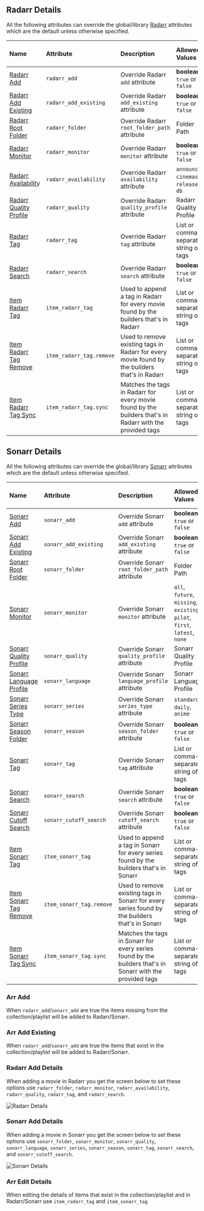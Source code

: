 ## Radarr Details
All the following attributes can override the global/library [Radarr](https://github.com/meisnate12/Plex-Meta-Manager/wiki/Radarr-Attributes) attributes which are the default unless otherwise specified.

| Name | Attribute | Description | Allowed Values | Works with Playlists |
| :--- | :--- | :--- | :--- | :---: |
| [Radarr Add](#arr-add) | `radarr_add` | Override Radarr `add` attribute | **boolean:** `true` or `false` | :heavy_check_mark: |
| [Radarr Add Existing](#arr-add-existing) | `radarr_add_existing` | Override Radarr `add_existing` attribute  | **boolean:** `true` or `false` | :heavy_check_mark: |
| [Radarr Root Folder](#radarr-add-details) | `radarr_folder` | Override Radarr `root_folder_path` attribute  | Folder Path | :heavy_check_mark: |
| [Radarr Monitor](#radarr-add-details) | `radarr_monitor` | Override Radarr `monitor` attribute | **boolean:** `true` or `false` | :heavy_check_mark: |
| [Radarr Availabilit](#radarr-add-details)y | `radarr_availability` | Override Radarr `availability` attribute | `announced`, `cinemas`, `released`, `db` | :heavy_check_mark: |
| [Radarr Quality Profile](#radarr-add-details) | `radarr_quality` | Override Radarr `quality_profile` attribute | Radarr Quality Profile | :heavy_check_mark: |
| [Radarr Tag](#radarr-add-details) | `radarr_tag` | Override Radarr `tag` attribute | List or comma-separated string of tags | :heavy_check_mark: |
| [Radarr Search](#radarr-add-details) | `radarr_search` | Override Radarr `search` attribute | **boolean:** `true` or `false` | :heavy_check_mark: |
| [Item Radarr Tag](#arr-edit-details) | `item_radarr_tag` | Used to append a tag in Radarr for every movie found by the builders that's in Radarr | List or comma-separated string of tags | :heavy_check_mark: |
| [Item Radarr Tag Remove](#arr-edit-details) | `item_radarr_tag.remove` | Used to remove existing tags in Radarr for every movie found by the builders that's in Radarr | List or comma-separated string of tags | :heavy_check_mark: |
| [Item Radarr Tag Sync](#arr-edit-details) | `item_radarr_tag.sync` | Matches the tags in Radarr for every movie found by the builders that's in Radarr with the provided tags | List or comma-separated string of tags | :heavy_check_mark: |

## Sonarr Details
All the following attributes can override the global/library [Sonarr](https://github.com/meisnate12/Plex-Meta-Manager/wiki/Sonarr-Attributes) attributes which are the default unless otherwise specified.

| Name | Attribute | Description | Allowed Values | Works with Playlists |
| :--- | :--- | :--- | :--- | :---: |
| [Sonarr Add](#arr-add) | `sonarr_add` | Override Sonarr `add` attribute  | **boolean:** `true` or `false` | :heavy_check_mark: |
| [Sonarr Add Existing](#arr-add-existing) | `sonarr_add_existing` |  Override Sonarr `add_existing` attribute  | **boolean:** `true` or `false` | :heavy_check_mark: |
| [Sonarr Root Folder](#radarr-add-details) | `sonarr_folder` |  Override Sonarr `root_folder_path` attribute | Folder Path | :heavy_check_mark: |
| [Sonarr Monitor](#radarr-add-details) | `sonarr_monitor` |  Override Sonarr `monitor` attribute | `all`, `future`, `missing`, `existing`, `pilot`, `first`, `latest`, `none` | :heavy_check_mark: |
| [Sonarr Quality Profile](#radarr-add-details) | `sonarr_quality` |  Override Sonarr `quality_profile` attribute | Sonarr Quality Profile | :heavy_check_mark: |
| [Sonarr Language Profile](#radarr-add-details) | `sonarr_language` |  Override Sonarr `language_profile` attribute | Sonarr Language Profile | :heavy_check_mark: |
| [Sonarr Series Type](#radarr-add-details) | `sonarr_series` |  Override Sonarr `series_type` attribute | `standard`, `daily`, `anime` | :heavy_check_mark: |
| [Sonarr Season Folder](#radarr-add-details) | `sonarr_season` |  Override Sonarr `season_folder` attribute | **boolean:** `true` or `false` | :heavy_check_mark: |
| [Sonarr Tag](#radarr-add-details) | `sonarr_tag` |  Override Sonarr `tag` attribute | List or comma-separated string of tags | :heavy_check_mark: |
| [Sonarr Search](#radarr-add-details) | `sonarr_search` |  Override Sonarr `search` attribute | **boolean:** `true` or `false` | :heavy_check_mark: |
| [Sonarr Cutoff Search](#radarr-add-details) | `sonarr_cutoff_search` |  Override Sonarr `cutoff_search` attribute | **boolean:** `true` or `false` | :heavy_check_mark: |
| [Item Sonarr Tag](#arr-edit-details) | `item_sonarr_tag` | Used to append a tag in Sonarr for every series found by the builders that's in Sonarr | List or comma-separated string of tags | :heavy_check_mark: |
| [Item Sonarr Tag Remove](#arr-edit-details)  | `item_sonarr_tag.remove` | Used to remove existing tags in Sonarr for every series found by the builders that's in Sonarr | List or comma-separated string of tags | :heavy_check_mark: |
| [Item Sonarr Tag Sync](#arr-edit-details)  | `item_sonarr_tag.sync` | Matches the tags in Sonarr for every series found by the builders that's in Sonarr with the provided tags | List or comma-separated string of tags | :heavy_check_mark: |

### Arr Add
When `radarr_add`/`sonarr_add` are true the items missing from the collection/playlist will be added to Radarr/Sonarr.

### Arr Add Existing
When `radarr_add`/`sonarr_add` are true the items that exist in the collection/playlist will be added to Radarr/Sonarr.

### Radarr Add Details
When adding a movie in Radarr you get the screen below to set these options use `radarr_folder`, `radarr_monitor`, `radarr_availability`, `radarr_quality`, `radarr_tag`, and `radarr_search`.

![Radarr Details](https://raw.githubusercontent.com/wiki/meisnate12/Plex-Meta-Manager/radarr2.png)

### Sonarr Add Details
When adding a movie in Sonarr you get the screen below to set these options use `sonarr_folder`, `sonarr_monitor`, `sonarr_quality`, `sonarr_language`, `sonarr_series`, `sonarr_season`, `sonarr_tag`, `sonarr_search`, and `sonarr_cutoff_search`.

![Sonarr Details](https://raw.githubusercontent.com/wiki/meisnate12/Plex-Meta-Manager/sonarr2.png)

### Arr Edit Details
When editing the details of items that exist in the collection/playlist and in Radarr/Sonarr use `item_radarr_tag` and `item_sonarr_tag`